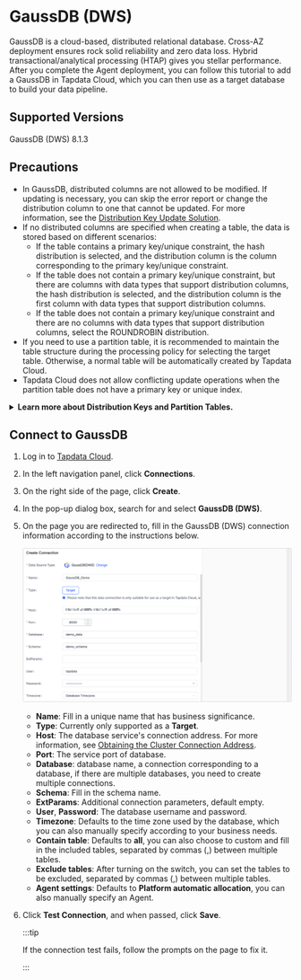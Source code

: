 # GaussDB (DWS)

GaussDB is a cloud-based, distributed relational database. Cross-AZ deployment ensures rock solid reliability and zero data loss. Hybrid transactional/analytical processing (HTAP) gives you stellar performance. After you complete the Agent deployment, you can follow this tutorial to add a GaussDB in Tapdata Cloud, which you can then use as a target database to build your data pipeline.

## Supported Versions

GaussDB (DWS) 8.1.3

## Precautions

* In GaussDB, distributed columns are not allowed to be modified. If updating is necessary, you can skip the error report or change the distribution column to one that cannot be updated. For more information, see the [Distribution Key Update Solution](https://support.huaweicloud.com/intl/en-us/trouble-dws/dws_09_0048.html).
* If no distributed columns are specified when creating a table, the data is stored based on different scenarios:
   * If the table contains a primary key/unique constraint, the hash distribution is selected, and the distribution column is the column corresponding to the primary key/unique constraint.
   * If the table does not contain a primary key/unique constraint, but there are columns with data types that support distribution columns, the hash distribution is selected, and the distribution column is the first column with data types that support distribution columns.
   * If the table does not contain a primary key/unique constraint and there are no columns with data types that support distribution columns, select the ROUNDROBIN distribution.
* If you need to use a partition table, it is recommended to maintain the table structure during the processing policy for selecting the target table. Otherwise, a normal table will be automatically created by Tapdata Cloud.
* Tapdata Cloud does not allow conflicting update operations when the partition table does not have a primary key or unique index.

<details>
<summary><b>Learn more about Distribution Keys and Partition Tables.</b></summary>

* In GaussDB, a distributed column is a column in a distributed table used for data distribution, which determines how the data is distributed in distributed storage and affects query performance. For more information, see [Best Practices for Selecting Distribution Keys](https://support.huaweicloud.com/intl/en-us/performance-dws/dws_10_0042.html).
* The partition table is a logical table divided into several physical block data according to the partition policy. This logical table is called the partition table, and the physical block is called the partition. A partition table is a logical table that does not store data. The data is actually stored on the partition. When performing a conditional query, the system only scans the partitions that meet the conditions, avoiding full table scans, thus improving query performance.

</details>

## Connect to GaussDB

1. Log in to [Tapdata Cloud](https://cloud.tapdata.net/console/v3/).

2. In the left navigation panel, click **Connections**.

3. On the right side of the page, click **Create**.

4. In the pop-up dialog box, search for and select **GaussDB (DWS)**.

5. On the page you are redirected to, fill in the GaussDB (DWS) connection information according to the instructions below.

   ![Connect GaussDB](../../images/connect_gaussdb.png)

   - **Name**: Fill in a unique name that has business significance.
   - **Type**: Currently only supported as a **Target**.
   - **Host**: The database service's connection address. For more information, see [Obtaining the Cluster Connection Address](https://support.huaweicloud.com/intl/en-us/mgtg-dws/dws_01_0033.html).
   - **Port**: The service port of database.
   - **Database**: database name, a connection corresponding to a database, if there are multiple databases, you need to create multiple connections.
   - **Schema**: Fill in the schema name.
   - **ExtParams**: Additional connection parameters, default empty.
   - **User**, **Password**: The database username and password.
   - **Timezone**: Defaults to the time zone used by the database, which you can also manually specify according to your business needs.
   - **Contain table**: Defaults to **all**, you can also choose to custom and fill in the included tables, separated by commas (,) between multiple tables.
   - **Exclude tables**: After turning on the switch, you can set the tables to be excluded, separated by commas (,) between multiple tables.
   - **Agent settings**: Defaults to **Platform automatic allocation**, you can also manually specify an Agent.

6. Click **Test Connection**, and when passed, click **Save**.

   :::tip

   If the connection test fails, follow the prompts on the page to fix it.

   :::
